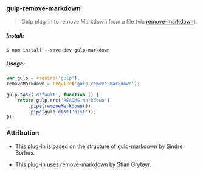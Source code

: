 ### gulp-remove-markdown
> Gulp plug-in to remove Markdown from a file (via [remove-markdown](https://github.com/stiang/remove-markdown)). 

##### Install:

    $ npm install --save-dev gulp-markdown

##### Usage:
```js
var gulp = require('gulp'),
removeMarkdown = require('gulp-remove-markdown');

gulp.task('default', function () {
	return gulp.src('README.markdown')
		.pipe(removeMarkdown())
		.pipe(gulp.dest('dist'));
});
```

### Attribution

* This plug-in is based on the structure of [gulp-markdown](https://github.com/sindresorhus/gulp-markdown) by
Sindre Sorhus.

* This plug-in uses [remove-markdown](https://github.com/stiang/remove-markdown) by Stian Grytøyr.
